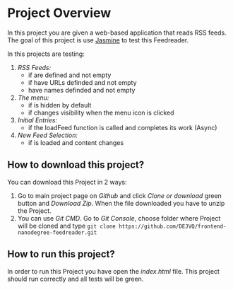 # Project Overview
In this project you are given a web-based application that reads RSS feeds.
The goal of this project is use [Jasmine](http://jasmine.github.io/) to test this Feedreader.

In this projects are testing:
1. *RSS Feeds:*
    * if are defined and not empty
    * if have URLs definded and not empty
    * have names definded and not empty
2. *The menu:*
    * if is hidden by default
    * if changes visibility when the menu icon is clicked
3. *Initial Entries:*
    * if the loadFeed function is called and completes its work (Async)
4. *New Feed Selection:*
    * if is loaded and content changes

## How to download this project?
You can download this Project in 2 ways:
1. Go to main project page on *Github* and click *Clone or download* green button and *Download Zip*. When the file downloaded you have to unzip the Project.
2. You can use *Git CMD*. Go to *Git Console*, choose folder where Project will be cloned and type 
```git clone https://github.com/DEJVQ/frontend-nanodegree-feedreader.git```

## How to run this project?
In order to run this Project you have open the *index.html* file.
This project should run correctly and all tests will be green.